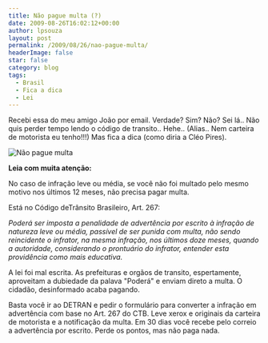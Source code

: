 ```yaml
---
title: Não pague multa (?)
date: 2009-08-26T16:02:12+00:00
author: lpsouza
layout: post
permalink: /2009/08/26/nao-pague-multa/
headerImage: false
star: false
category: blog
tags:
  - Brasil
  - Fica a dica
  - Lei
---
```

Recebi essa do meu amigo João por email. Verdade? Sim? Não? Sei lá.. Não quis perder tempo lendo o código de transito.. Hehe.. (Alias.. Nem carteira de motorista eu tenho!!!) Mas fica a dica (como diria a Cléo Pires).

![Não pague multa]("https://luizsouza.com.br/wp-content/upload/2009/08/naopaguemulta2.jpg" "Não pague multa!")

**Leia com muita atenção:**

No caso de infração leve ou média, se você não foi multado pelo mesmo motivo nos últimos 12 meses, não precisa pagar multa.

Está no Código deTrânsito Brasileiro, Art. 267:
  
_Poderá ser imposta a penalidade de advertência por escrito à infração de natureza leve ou média, passível de ser punida com multa, não sendo reincidente o infrator, na mesma infração, nos últimos doze meses, quando a autoridade, considerando o prontuário do infrator, entender esta providência como mais educativa._

A lei foi mal escrita. As prefeituras e orgãos de transito, espertamente, aproveitam a dubiedade da palava "Poderá" e enviam direto a multa. O cidadão, desinformado acaba pagando.

Basta você ir ao DETRAN e pedir o formulário para converter a infração em advertência com base no Art. 267 do CTB. Leve xerox e originais da carteira de motorista e a notificação da multa. Em 30 dias você recebe pelo correio a advertência por escrito. Perde os pontos, mas não paga nada.
